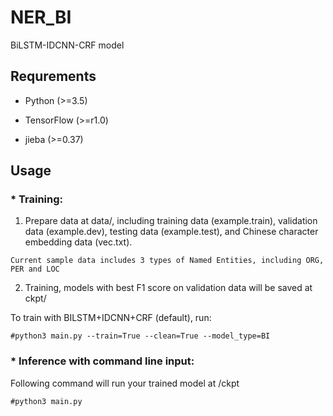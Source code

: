 # NER_BI
BiLSTM-IDCNN-CRF model

## Requrements

* Python (>=3.5)

* TensorFlow (>=r1.0)

* jieba (>=0.37)


## Usage


### * Training:

1. Prepare data at data/, including training data (example.train), validation data (example.dev), testing data (example.test), and Chinese character embedding data (vec.txt).

```
Current sample data includes 3 types of Named Entities, including ORG, PER and LOC
```

2. Training, models with best F1 score on validation data will be saved at ckpt/


To train with BILSTM+IDCNN+CRF (default), run:

```
#python3 main.py --train=True --clean=True --model_type=BI
```



### * Inference with command line input:

Following command will run your trained model at /ckpt

```
#python3 main.py
```
